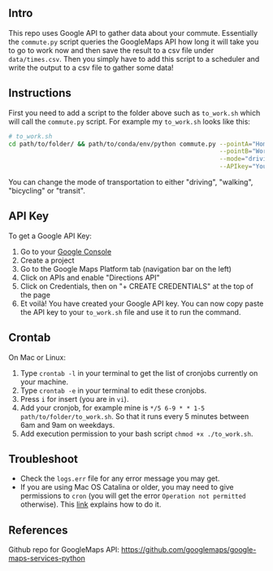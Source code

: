 ## Intro
This repo uses Google API to gather data about your commute.
Essentially the `commute.py` script queries the GoogleMaps API how long it will take you to go to work now and then save the result to a csv file under `data/times.csv`. Then you simply have to add this script to a scheduler and write the output to a csv file to gather some data!


## Instructions
First you need to add a script to the folder above such as `to_work.sh` which will call the `commute.py` script.
For example my `to_work.sh` looks like this:

```bash
# to_work.sh
cd path/to/folder/ && path/to/conda/env/python commute.py --pointA="Home address" \
                                                          --pointB="Work address" \
                                                          --mode="driving" \
                                                          --APIkey="Your-API-KEY" 2> logs/logs.err
```

You can change the mode of transportation to either "driving", "walking", "bicycling" or "transit".

## API Key
To get a Google API Key:
1. Go to your [Google Console](https://console.cloud.google.com/)
2. Create a project
3. Go to the Google Maps Platform tab (navigation bar on the left)
4. Click on APIs and enable "Directions API"
5. Click on Credentials, then on "+ CREATE CREDENTIALS" at the top of the page
6. Et voilà! You have created your Google API key. You can now copy paste the API key to your `to_work.sh` file and use it to run the command.


## Crontab
On Mac or Linux:
1. Type `crontab -l` in your terminal to get the list of cronjobs currently on your machine.
2. Type `crontab -e` in your terminal to edit these cronjobs.
3. Press `i` for insert (you are in `vi`).
4. Add your cronjob, for example mine is `*/5 6-9 * * 1-5 path/to/folder/to_work.sh`.
So that it runs every 5 minutes between 6am and 9am on weekdays.
5. Add execution permission to your bash script `chmod +x ./to_work.sh`.

## Troubleshoot
- Check the `logs.err` file for any error message you may get.
- If you are using Mac OS Catalina or older, you may need to give permissions to `cron` (you will get the error `Operation not permitted` otherwise). This [link](https://blog.bejarano.io/fixing-cron-jobs-in-mojave/) explains how to do it.

## References
Github repo for GoogleMaps API: https://github.com/googlemaps/google-maps-services-python